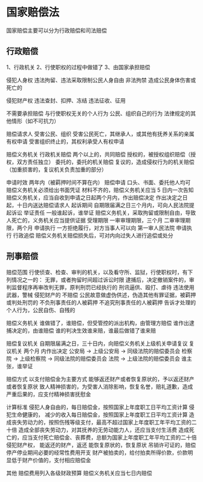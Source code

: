 # 国家赔偿法

国家赔偿主要可以分为行政赔偿和司法赔偿

## 行政赔偿

1、行政机关
2、行使职权的过程中做错了
3、由国家承担赔偿

侵犯人身权
  违法拘留、违法采取限制公民人身自由
  非法拘禁
  造成公民身体伤害或死亡的

侵犯财产权
  违法查封、扣押、冻结
  违法征收、征用

不需要承担赔偿
  与行使职权无关的个人行为
  公民、组织自己的行为
  法律规定的其他情形（如不可抗力）

赔偿请求人
  受害公民、组织
  受害公民死亡，其继承人，或其他有抚养关系的亲属有权申请
  受害组织终止的，其权利承受人有权申请

赔偿义务机关
  行政机关赔偿
  两个以上的，共同赔偿
  授权的，被授权组织赔偿（授权，双方责任独立）
  委托的，委托的机关赔偿
  复议的，造成侵权行为的机关赔偿（加重损害的，复议机关负责加重的部分）

申请时效
  两年内（被羁押时间不算在内）
赔偿申请
  口头、书面、委托他人均可
  赔偿义务机关必须给出书面凭证
  材料不齐的，赔偿义务机关应当 5 日内一次告知
  赔偿义务机关，应当自收到申请之日起两个月内，作出赔偿决定
  作出决定之日起，十日内送达赔偿请求人
起诉期间
  自期限届满之日三个月内，可向人民法院提起诉讼
举证责任
  一般谁起诉，谁举证
  赔偿义务机关，采取拘留或限制自由，导致人死亡的，义务机关应当提供证据
受理期限
  一审审理期限，三个月
  二审审理期限，两个月
申请执行
  一方拒绝履行，对方当事人可以向 第一审人民法院 申请执行
行政追偿
  赔偿义务机关赔偿损失后，可对内向过失人进行追偿或处分

## 刑事赔偿

赔偿范围
  行使侦查、检查、审判的机关，以及看守所、监狱，行使职权时，有下列情况之一的：
    无罪，或者拘留时间超过诉讼时限
    逮捕后，决定撤销案件的，审判监督程序再审改判无罪，原判刑罚已经执行的
    刑讯逼供、殴打、虐待
    违法使用武器，警械
  侵犯财产的
不赔偿
  公民故意做虚伪供述，伪造其他有罪证据，被羁押或判处刑罚的
  不负刑事责任的人被羁押
  不追究刑事责任的人被羁押
  告诉才处理的
  个人行为，公民自伤、自残的

赔偿义务机关
  谁做错了，谁赔偿，但受管控的派出机构，由管理方赔偿
  谁作出逮捕决定的，由谁赔偿
  谁的判决生效谁来赔，谁最后做错了谁来赔

赔偿复议机关
  自期限届满之日，三十日内，向赔偿义务机关上级机关申请复议
  复议机关 两个月 内作出决定
  公安局 -> 上级公安局 -> 同级法院的赔偿委员会
  检察院 -> 上级检察院 -> 同级法院的赔偿委员会
  法院 -> 上级法院的赔偿委员会
  谁主张，谁举证

赔偿方式
  以支付赔偿金为主要方式
  能够返还财产或者恢复原状的，予以返还财产或者恢复原状
  致人精神损害的，为受害人消除影响，恢复名誉，赔礼道歉，造成严重后果的，应支付精神损害抚慰金

计算标准
  侵犯人身自由的，每日赔偿金，按照国家上年度职工日平均工资计算
  侵犯生命健康的，
    减少的收入每日赔偿金，按照国家上年度职工日平均工资计算
    造成丧失劳动力的，按照伤残等级支付，最高不超过国家上年度职工年平均工资的二十倍
    造成全部丧失劳动力，对其抚养的无劳动能力人，还应当支付生活费
    造成死亡的，应当支付死亡赔偿金、丧葬费，总额为国家上年度职工年平均工资的二十倍
  侵犯财产权，
    能返还的财产，返还
    能恢复原状的，恢复原状
    吊销许可证的，赔偿停产停业期间必要的经常性费用开支
    财产被拍卖的，给付拍卖所得价款，价款明显低于财产价值的，支付相应赔偿金

其他
  赔偿费用列入各级财政预算
  赔偿义务机关应当七日内赔偿
